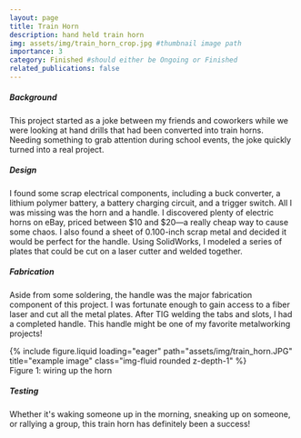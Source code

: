 ```yaml
---
layout: page
title: Train Horn
description: hand held train horn 
img: assets/img/train_horn_crop.jpg #thumbnail image path 
importance: 3
category: Finished #should either be Ongoing or Finished
related_publications: false
---
```


<div class="row">
    <div class="col-12">
        <h5><strong>Background</strong></h5>
    </div>
</div>

This project started as a joke between my friends and coworkers while we were looking at hand drills that had been converted into train horns. Needing something to grab attention during school events, the joke quickly turned into a real project.

<div class="row">
    <div class="col-12">
        <h5><strong>Design</strong></h5>
    </div>
</div>

I found some scrap electrical components, including a buck converter, a lithium polymer battery, a battery charging circuit, and a trigger switch. All I was missing was the horn and a handle. I discovered plenty of electric horns on eBay, priced between $10 and $20—a really cheap way to cause some chaos. I also found a sheet of 0.100-inch scrap metal and decided it would be perfect for the handle. Using SolidWorks, I modeled a series of plates that could be cut on a laser cutter and welded together.

<div class="row">
    <div class="col-12">
        <h5><strong>Fabrication</strong></h5>
    </div>
</div>

Aside from some soldering, the handle was the major fabrication component of this project. I was fortunate enough to gain access to a fiber laser and cut all the metal plates. After TIG welding the tabs and slots, I had a completed handle. This handle might be one of my favorite metalworking projects!

<div class="row">
    <div class="col-sm mt-3 mt-md-0">
        {% include figure.liquid loading="eager" path="assets/img/train_horn.JPG" title="example image" class="img-fluid rounded z-depth-1" %}
    </div>
</div>
<div class="caption">
    Figure 1: wiring up the horn
</div>

<div class="row">
    <div class="col-12">
        <h5><strong>Testing</strong></h5>
    </div>
</div>

Whether it's waking someone up in the morning, sneaking up on someone, or rallying a group, this train horn has definitely been a success!